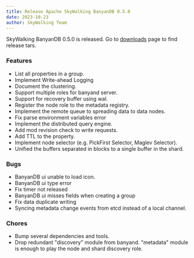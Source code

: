 ```yaml
---
title: Release Apache SkyWalking BanyanDB 0.5.0
date: 2023-10-23
author: SkyWalking Team
---
```


SkyWalking BanyanDB 0.5.0 is released. Go to [downloads](/downloads) page to find release tars.

### Features

- List all properties in a group.
- Implement Write-ahead Logging
- Document the clustering.
- Support multiple roles for banyand server.
- Support for recovery buffer using wal.
- Register the node role to the metadata registry.
- Implement the remote queue to spreading data to data nodes.
- Fix parse environment variables error
- Implement the distributed query engine.
- Add mod revision check to write requests.
- Add TTL to the property.
- Implement node selector (e.g. PickFirst Selector, Maglev Selector).
- Unified the buffers separated in blocks to a single buffer in the shard.

### Bugs

- BanyanDB ui unable to load icon.
- BanyanDB ui type error
- Fix timer not released
- BanyanDB ui misses fields when creating a group
- Fix data duplicate writing
- Syncing metadata change events from etcd instead of a local channel.

### Chores

- Bump several dependencies and tools.
- Drop redundant "discovery" module from banyand. "metadata" module is enough to play the node and shard discovery role.
